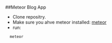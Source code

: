 ##Meteor Blog App



+ Clone repositry.
+ Make sure you ahve meteor installed: [meteor](https://www.meteor.com/)
+ run: 
```  
  meteor  
```  
